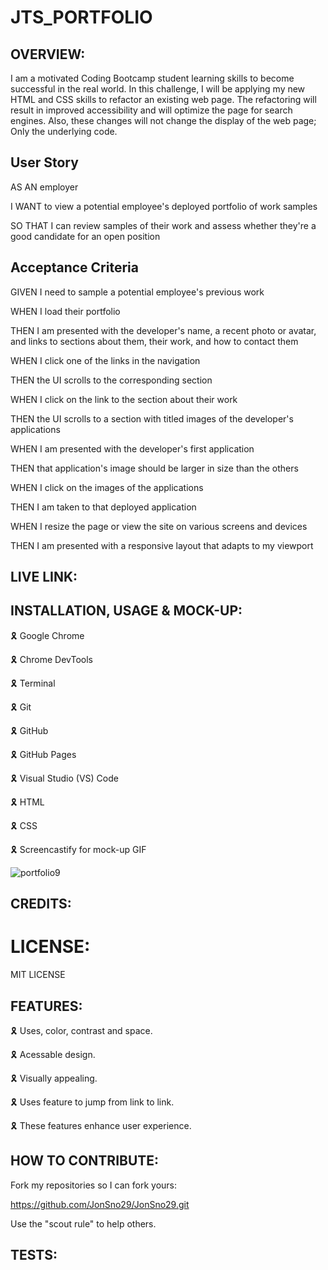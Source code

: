 # JTS_PORTFOLIO

## OVERVIEW:

I am a motivated Coding Bootcamp student learning skills to become successful in the real world. In this challenge, I will be applying my new HTML and CSS skills to refactor an existing web page. The refactoring will result in improved accessibility and will optimize the page for search engines. Also, these changes will not change the display of the web page; Only the underlying code.

## User Story

AS AN employer

I WANT to view a potential employee's deployed portfolio of work samples

SO THAT I can review samples of their work and assess whether they're a good candidate for an open position

## Acceptance Criteria

GIVEN I need to sample a potential employee's previous work

WHEN I load their portfolio

THEN I am presented with the developer's name, a recent photo or avatar, and links to sections about them, their work, and how to contact them

WHEN I click one of the links in the navigation

THEN the UI scrolls to the corresponding section

WHEN I click on the link to the section about their work

THEN the UI scrolls to a section with titled images of the developer's applications

WHEN I am presented with the developer's first application

THEN that application's image should be larger in size than the others

WHEN I click on the images of the applications

THEN I am taken to that deployed application

WHEN I resize the page or view the site on various screens and devices

THEN I am presented with a responsive layout that adapts to my viewport

## LIVE LINK:



## INSTALLATION, USAGE & MOCK-UP:

🎗 Google Chrome

🎗 Chrome DevTools

🎗 Terminal

🎗 Git

🎗 GitHub

🎗 GitHub Pages

🎗 Visual Studio (VS) Code 

🎗 HTML

🎗 CSS

🎗 Screencastify for mock-up GIF
 
 ![portfolio9](https://user-images.githubusercontent.com/109987633/188531466-a733a1fd-4212-4da8-b084-10f425bb3288.gif)


## CREDITS:



 

# LICENSE:

MIT LICENSE

## FEATURES:

🎗 Uses, color, contrast and space.

🎗 Acessable design.

🎗 Visually appealing.

🎗 Uses feature to jump from link to link.

🎗 These features enhance user experience.

## HOW TO CONTRIBUTE:

Fork my repositories so I can fork yours:

https://github.com/JonSno29/JonSno29.git

Use the "scout rule" to help others.

## TESTS:



